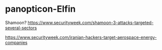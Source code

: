 # panopticon-Elfin

Shamoon?
https://www.securityweek.com/shamoon-3-attacks-targeted-several-sectors

https://www.securityweek.com/iranian-hackers-target-aerospace-energy-companies
